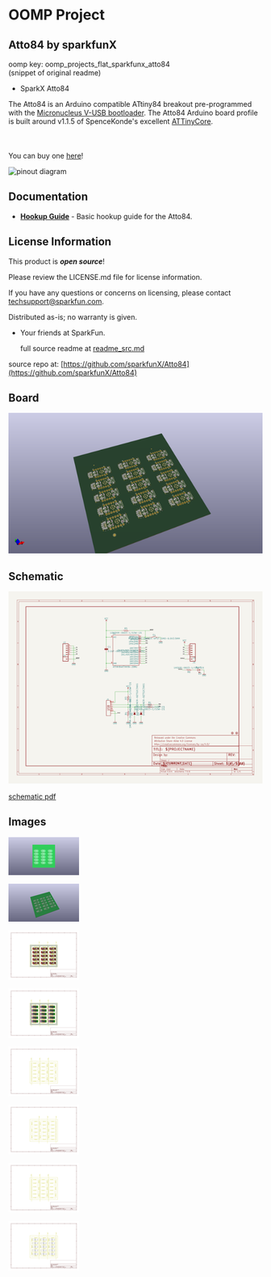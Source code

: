 # OOMP Project  
## Atto84  by sparkfunX  
  
oomp key: oomp_projects_flat_sparkfunx_atto84  
(snippet of original readme)  
  
- SparkX Atto84  
  
The Atto84 is an Arduino compatible ATtiny84 breakout pre-programmed with the [Micronucleus V-USB bootloader](https://github.com/micronucleus/micronucleus). The Atto84 Arduino board profile is built around v1.1.5 of SpenceKonde's excellent [ATTinyCore](https://github.com/SpenceKonde/ATTinyCore).   
<br><br>  
You can buy one [here](https://sparkle.sparkfun.com/sparkle/storefront_products/14804)!  
  
  
![pinout diagram](https://github.com/sparkfunX/Atto84/raw/master/pinout.png)  
  
Documentation  
--------------  
* **[Hookup Guide](https://learn.sparkfun.com/tutorials/atto84-hookup-guide)** - Basic hookup guide for the Atto84.  
  
License Information  
-------------------  
  
This product is _**open source**_!   
  
Please review the LICENSE.md file for license information.   
  
If you have any questions or concerns on licensing, please contact techsupport@sparkfun.com.  
  
Distributed as-is; no warranty is given.  
  
- Your friends at SparkFun.  
  
  full source readme at [readme_src.md](readme_src.md)  
  
source repo at: [https://github.com/sparkfunX/Atto84](https://github.com/sparkfunX/Atto84)  
## Board  
  
[![working_3d.png](working_3d_600.png)](working_3d.png)  
## Schematic  
  
[![working_schematic.png](working_schematic_600.png)](working_schematic.png)  
  
[schematic pdf](working_schematic.pdf)  
## Images  
  
[![working_3D_bottom.png](working_3D_bottom_140.png)](working_3D_bottom.png)  
  
[![working_3D_top.png](working_3D_top_140.png)](working_3D_top.png)  
  
[![working_assembly_page_01.png](working_assembly_page_01_140.png)](working_assembly_page_01.png)  
  
[![working_assembly_page_02.png](working_assembly_page_02_140.png)](working_assembly_page_02.png)  
  
[![working_assembly_page_03.png](working_assembly_page_03_140.png)](working_assembly_page_03.png)  
  
[![working_assembly_page_04.png](working_assembly_page_04_140.png)](working_assembly_page_04.png)  
  
[![working_assembly_page_05.png](working_assembly_page_05_140.png)](working_assembly_page_05.png)  
  
[![working_assembly_page_06.png](working_assembly_page_06_140.png)](working_assembly_page_06.png)  
